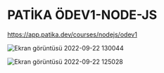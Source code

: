 # PATİKA ÖDEV1-NODE-JS
https://app.patika.dev/courses/nodejs/odev1


![Ekran görüntüsü 2022-09-22 130044](https://user-images.githubusercontent.com/107423523/191718413-ac015202-243c-4481-a6f3-bfa54bc00941.png)


![Ekran görüntüsü 2022-09-22 125028](https://user-images.githubusercontent.com/107423523/191718426-ac0fcc0a-0a66-4daa-8403-38e1f5a6253e.png)
